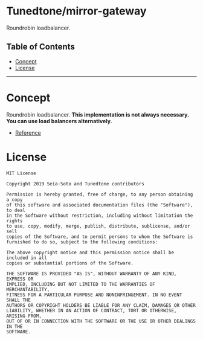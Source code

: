 # Tunedtone/mirror-gateway

Roundrobin loadbalancer.

## Table of Contents

- [Concept](#Concept)
- [License](#License)

----

# Concept

Roundrobin loadbalancer. __This implementation is not always necessary. You can use load balancers alternatively.__

- [Reference](https://github.com/tunedtone/mirror)

# License

```text
MIT License

Copyright 2019 Seia-Soto and Tunedtone contributors

Permission is hereby granted, free of charge, to any person obtaining a copy
of this software and associated documentation files (the "Software"), to deal
in the Software without restriction, including without limitation the rights
to use, copy, modify, merge, publish, distribute, sublicense, and/or sell
copies of the Software, and to permit persons to whom the Software is
furnished to do so, subject to the following conditions:

The above copyright notice and this permission notice shall be included in all
copies or substantial portions of the Software.

THE SOFTWARE IS PROVIDED "AS IS", WITHOUT WARRANTY OF ANY KIND, EXPRESS OR
IMPLIED, INCLUDING BUT NOT LIMITED TO THE WARRANTIES OF MERCHANTABILITY,
FITNESS FOR A PARTICULAR PURPOSE AND NONINFRINGEMENT. IN NO EVENT SHALL THE
AUTHORS OR COPYRIGHT HOLDERS BE LIABLE FOR ANY CLAIM, DAMAGES OR OTHER
LIABILITY, WHETHER IN AN ACTION OF CONTRACT, TORT OR OTHERWISE, ARISING FROM,
OUT OF OR IN CONNECTION WITH THE SOFTWARE OR THE USE OR OTHER DEALINGS IN THE
SOFTWARE.
```
